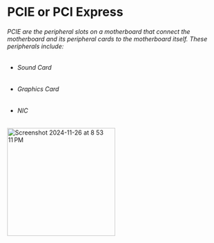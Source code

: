 # PCIE or PCI Express
###### PCIE are the peripheral slots on a motherboard that connect the motherboard and its peripheral cards to the motherboard itself. These peripherals include:
  * ###### Sound Card
  * ###### Graphics Card
  * ###### NIC


<img width="250" alt="Screenshot 2024-11-26 at 8 53 11 PM" src="https://github.com/user-attachments/assets/5893949c-6871-42ad-88e5-c328a4f0056f">
